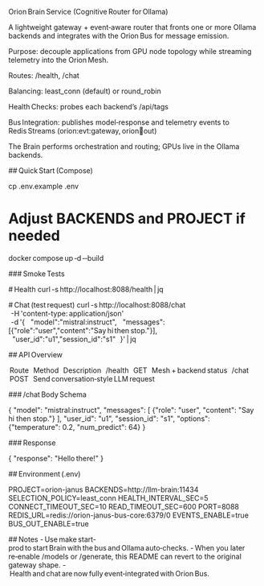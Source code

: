 Orion Brain Service (Cognitive Router for Ollama)

A lightweight gateway + event‑aware router that fronts one or more Ollama backends and integrates with the Orion Bus for message emission.

Purpose: decouple applications from GPU node topology while streaming telemetry into the Orion Mesh.

Routes: /health, /chat

Balancing: least_conn (default) or round_robin

Health Checks: probes each backend’s /api/tags

Bus Integration: publishes model‑response and telemetry events to Redis Streams (orion:evt:gateway, orion:bus:out)

The Brain performs orchestration and routing; GPUs live in the Ollama backends.

## Quick Start (Compose)

cp .env.example .env
# Adjust BACKENDS and PROJECT if needed
docker compose up ‑d ‑‑build

### Smoke Tests

# Health
curl -s http://localhost:8088/health | jq


# Chat (test request)
curl -s http://localhost:8088/chat \
  -H 'content-type: application/json' \
  -d '{
   "model":"mistral:instruct",
   "messages":[{"role":"user","content":"Say hi then stop."}],
   "user_id":"u1","session_id":"s1"
  }' | jq

## API Overview

 Route 	 Method 	 Description 
 /health 	 GET 	 Mesh + backend status 
 /chat 	 POST 	 Send conversation‑style LLM request 

### /chat Body Schema

{
  "model": "mistral:instruct",
  "messages": [
    {"role": "user", "content": "Say hi then stop."}
  ],
  "user_id": "u1",
  "session_id": "s1",
  "options": {"temperature": 0.2, "num_predict": 64}
}

### Response

{
  "response": "Hello there!"
}

## Environment (.env)

PROJECT=orion-janus
BACKENDS=http://llm-brain:11434
SELECTION_POLICY=least_conn
HEALTH_INTERVAL_SEC=5
CONNECT_TIMEOUT_SEC=10
READ_TIMEOUT_SEC=600
PORT=8088
REDIS_URL=redis://orion-janus-bus-core:6379/0
EVENTS_ENABLE=true
BUS_OUT_ENABLE=true

## Notes - Use make start-prod to start Brain with the bus and Ollama auto‑checks.
- When you later re‑enable /models or /generate, this README can revert to the original gateway shape.
- Health and chat are now fully event‑integrated with Orion Bus.
